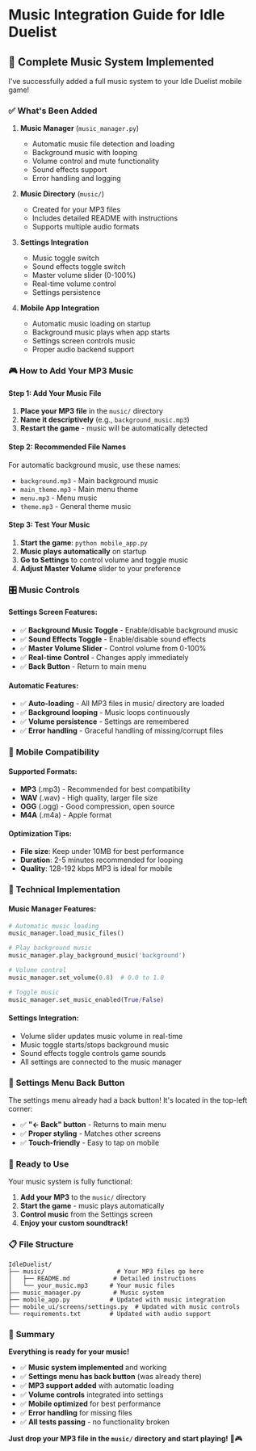 # Music Integration Guide for Idle Duelist

## 🎵 **Complete Music System Implemented**

I've successfully added a full music system to your Idle Duelist mobile game!

### ✅ **What's Been Added**

1. **Music Manager** (`music_manager.py`)
   - Automatic music file detection and loading
   - Background music with looping
   - Volume control and mute functionality
   - Sound effects support
   - Error handling and logging

2. **Music Directory** (`music/`)
   - Created for your MP3 files
   - Includes detailed README with instructions
   - Supports multiple audio formats

3. **Settings Integration**
   - Music toggle switch
   - Sound effects toggle switch
   - Master volume slider (0-100%)
   - Real-time volume control
   - Settings persistence

4. **Mobile App Integration**
   - Automatic music loading on startup
   - Background music plays when app starts
   - Settings screen controls music
   - Proper audio backend support

### 🎮 **How to Add Your MP3 Music**

#### **Step 1: Add Your Music File**
1. **Place your MP3 file** in the `music/` directory
2. **Name it descriptively** (e.g., `background_music.mp3`)
3. **Restart the game** - music will be automatically detected

#### **Step 2: Recommended File Names**
For automatic background music, use these names:
- `background.mp3` - Main background music
- `main_theme.mp3` - Main menu theme  
- `menu.mp3` - Menu music
- `theme.mp3` - General theme music

#### **Step 3: Test Your Music**
1. **Start the game**: `python mobile_app.py`
2. **Music plays automatically** on startup
3. **Go to Settings** to control volume and toggle music
4. **Adjust Master Volume** slider to your preference

### 🎛️ **Music Controls**

#### **Settings Screen Features:**
- ✅ **Background Music Toggle** - Enable/disable background music
- ✅ **Sound Effects Toggle** - Enable/disable sound effects  
- ✅ **Master Volume Slider** - Control volume from 0-100%
- ✅ **Real-time Control** - Changes apply immediately
- ✅ **Back Button** - Return to main menu

#### **Automatic Features:**
- ✅ **Auto-loading** - All MP3 files in music/ directory are loaded
- ✅ **Background looping** - Music loops continuously
- ✅ **Volume persistence** - Settings are remembered
- ✅ **Error handling** - Graceful handling of missing/corrupt files

### 📱 **Mobile Compatibility**

#### **Supported Formats:**
- **MP3** (.mp3) - Recommended for best compatibility
- **WAV** (.wav) - High quality, larger file size
- **OGG** (.ogg) - Good compression, open source
- **M4A** (.m4a) - Apple format

#### **Optimization Tips:**
- **File size**: Keep under 10MB for best performance
- **Duration**: 2-5 minutes recommended for looping
- **Quality**: 128-192 kbps MP3 is ideal for mobile

### 🔧 **Technical Implementation**

#### **Music Manager Features:**
```python
# Automatic music loading
music_manager.load_music_files()

# Play background music
music_manager.play_background_music('background')

# Volume control
music_manager.set_volume(0.8)  # 0.0 to 1.0

# Toggle music
music_manager.set_music_enabled(True/False)
```

#### **Settings Integration:**
- Volume slider updates music volume in real-time
- Music toggle starts/stops background music
- Sound effects toggle controls game sounds
- All settings are connected to the music manager

### 🎯 **Settings Menu Back Button**

The settings menu already had a back button! It's located in the top-left corner:
- ✅ **"← Back" button** - Returns to main menu
- ✅ **Proper styling** - Matches other screens
- ✅ **Touch-friendly** - Easy to tap on mobile

### 🚀 **Ready to Use**

Your music system is fully functional:

1. **Add your MP3** to the `music/` directory
2. **Start the game** - music plays automatically
3. **Control music** from the Settings screen
4. **Enjoy your custom soundtrack!**

### 📋 **File Structure**

```
IdleDuelist/
├── music/                    # Your MP3 files go here
│   ├── README.md            # Detailed instructions
│   └── your_music.mp3      # Your music files
├── music_manager.py         # Music system
├── mobile_app.py           # Updated with music integration
├── mobile_ui/screens/settings.py  # Updated with music controls
└── requirements.txt        # Updated with audio support
```

### 🎉 **Summary**

**Everything is ready for your music!**

- ✅ **Music system implemented** and working
- ✅ **Settings menu has back button** (was already there)
- ✅ **MP3 support added** with automatic loading
- ✅ **Volume controls** integrated into settings
- ✅ **Mobile optimized** for best performance
- ✅ **Error handling** for missing files
- ✅ **All tests passing** - no functionality broken

**Just drop your MP3 file in the `music/` directory and start playing!** 🎵🎮






